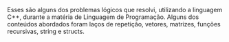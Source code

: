 Esses são alguns dos problemas lógicos que resolvi, utilizando a linguagem C++, durante a matéria de Linguagem de Programação. 
Alguns dos conteúdos abordados foram laços de repetição, vetores, matrizes, funções recursivas, string e structs.
